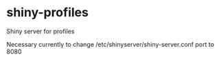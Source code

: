 # shiny-profiles
Shiny server for profiles

Necessary currently to change /etc/shinyserver/shiny-server.conf port to 8080
